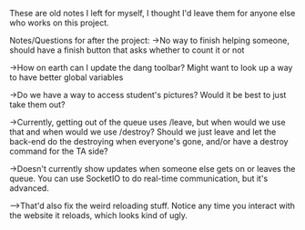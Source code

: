 These are old notes I left for myself, I thought I'd leave them for anyone else who works on this project.


Notes/Questions for after the project:
->No way to finish helping someone, should have a finish button that asks whether to count it or not

->How on earth can I update the dang toolbar? Might want to look up a way to have
 better global variables
 
->Do we have a way to access student's pictures? Would it be best to just take
 them out?
 
->Currently, getting out of the queue uses /leave, but when would we use that
 and when would we use /destroy? Should we just leave and let the back-end
 do the destroying when everyone's gone, and/or have a destroy command for
 the TA side?
 
->Doesn't currently show updates when someone else gets on or leaves the queue.
 You can use SocketIO to do real-time communication, but it's advanced.
 
 -->That'd also fix the weird reloading stuff. Notice any time you interact with the
   website it reloads, which looks kind of ugly.

